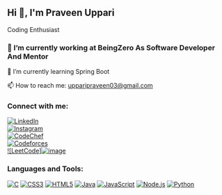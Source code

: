 ## Hi 👋, I'm Praveen Uppari 

 Coding Enthusiast 

### 🔭 I’m currently working at BeingZero As Software Developer And Mentor

🌱 I’m currently learning Spring Boot

📫 How to reach me: [upparipraveen03@gmail.com](mailto:upparipraveen03@gmail.com)

### Connect with me:
[![LinkedIn](https://img.icons8.com/fluent/48/000000/linkedin.png)](https://www.linkedin.com/in/praveen-uppari-3b3411249/)  
[![Instagram](https://img.icons8.com/fluent/48/000000/instagram-new.png)](https://www.instagram.com/__praveen_uppari_27/)  
[![CodeChef](https://img.icons8.com/fluent/48/000000/codechef.png)](https://www.codechef.com/users/praveenuppari)  
[![Codeforces](https://img.icons8.com/color/48/000000/codeforces.png)](https://codeforces.com/profile/Praveenuppari27)  
[![LeetCode]![image](https://github.com/user-attachments/assets/1e7145ce-90ba-48e6-8465-d660edf4a0e7)](https://leetcode.com/u/PRAVEENUPPARI_27/)



### Languages and Tools:
[![C](https://img.icons8.com/color/48/000000/c-programming.png)](https://en.wikipedia.org/wiki/C_(programming_language))
[![CSS3](https://img.icons8.com/color/48/000000/css3.png)](https://www.w3schools.com/css/)
[![HTML5](https://img.icons8.com/color/48/000000/html-5.png)](https://www.w3schools.com/html/)
[![Java](https://img.icons8.com/color/48/000000/java-coffee-cup-logo.png)](https://www.java.com/)
[![JavaScript](https://img.icons8.com/color/48/000000/javascript.png)](https://www.javascript.com/)
[![Node.js](https://img.icons8.com/color/48/000000/nodejs.png)](https://nodejs.org/)
[![Python](https://img.icons8.com/color/48/000000/python.png)](https://www.python.org/)
